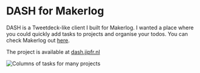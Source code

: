 # DASH for Makerlog

DASH is a Tweetdeck-like client I built for Makerlog. I wanted a place where you could quickly add tasks to projects and organise your todos. You can check Makerlog out [here](https://getmakerlog.com).

The project is available at [dash.jipfr.nl](https://dash.jipfr.nl)

![Columns of tasks for many projects](/assets/projects/dash.png)